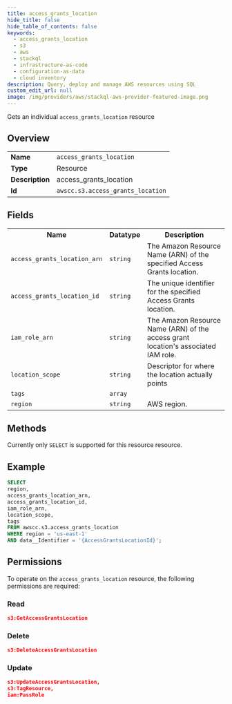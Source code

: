 ```yaml
---
title: access_grants_location
hide_title: false
hide_table_of_contents: false
keywords:
  - access_grants_location
  - s3
  - aws
  - stackql
  - infrastructure-as-code
  - configuration-as-data
  - cloud inventory
description: Query, deploy and manage AWS resources using SQL
custom_edit_url: null
image: /img/providers/aws/stackql-aws-provider-featured-image.png
---
```

Gets an individual <code>access_grants_location</code> resource

## Overview
<table><tbody>
<tr><td><b>Name</b></td><td><code>access_grants_location</code></td></tr>
<tr><td><b>Type</b></td><td>Resource</td></tr>
<tr><td><b>Description</b></td><td>access_grants_location</td></tr>
<tr><td><b>Id</b></td><td><code>awscc.s3.access_grants_location</code></td></tr>
</tbody></table>

## Fields
<table><tbody>
<tr><th>Name</th><th>Datatype</th><th>Description</th></tr>
<tr><td><code>access_grants_location_arn</code></td><td><code>string</code></td><td>The Amazon Resource Name (ARN) of the specified Access Grants location.</td></tr>
<tr><td><code>access_grants_location_id</code></td><td><code>string</code></td><td>The unique identifier for the specified Access Grants location.</td></tr>
<tr><td><code>iam_role_arn</code></td><td><code>string</code></td><td>The Amazon Resource Name (ARN) of the access grant location's associated IAM role.</td></tr>
<tr><td><code>location_scope</code></td><td><code>string</code></td><td>Descriptor for where the location actually points</td></tr>
<tr><td><code>tags</code></td><td><code>array</code></td><td></td></tr>
<tr><td><code>region</code></td><td><code>string</code></td><td>AWS region.</td></tr>

</tbody></table>

## Methods
Currently only <code>SELECT</code> is supported for this resource resource.

## Example
```sql
SELECT
region,
access_grants_location_arn,
access_grants_location_id,
iam_role_arn,
location_scope,
tags
FROM awscc.s3.access_grants_location
WHERE region = 'us-east-1'
AND data__Identifier = '{AccessGrantsLocationId}';
```

## Permissions

To operate on the <code>access_grants_location</code> resource, the following permissions are required:

### Read
```json
s3:GetAccessGrantsLocation
```

### Delete
```json
s3:DeleteAccessGrantsLocation
```

### Update
```json
s3:UpdateAccessGrantsLocation,
s3:TagResource,
iam:PassRole
```

